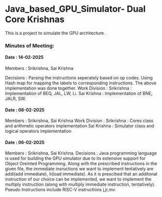 # Java_based_GPU_Simulator- Dual Core Krishnas
This is a project to simulate the GPU architecture . 

### Minutes of Meeting:

#### Date : 14-02-2025

Members : Srikrishna, Sai Krishna

Decisions : Parsing the instructions seperately based on op codes. Using Hash map for mapping the labels to corresponding instructions.
The above implementation was done together.
Work Division : Srikrishna : Implementation of BEQ, JAL, LW, Li.
                Sai Krishna : Implementation of BNE, JALR, SW.


#### Date : 08-02-2025
Members : Srikrishna, Sai Krishna
Work Division : Srikrishna : Cores class and arithmetic operators implementation
                Sai Krishna : Simulator class and logical operators implementation
#### Date : 06-02-2025
Members : Srikrishna, Sai Krishna.
Decisions : Java programming language is used for building the GPU simulator due to its extensive support for Object Oreinted Programming. Along with the prescribed instructions in the given file, the immediate insructions we want to implement tentatively are addi(add immediate), li(load immediate). As it is prescibed that an additonal instruction of our choice can be implemented, we want to implement the multiply instruction (along with multiply immediate instruction, tentatively). Pseudo Instructions include RISC-V instructions j,jr,mv.